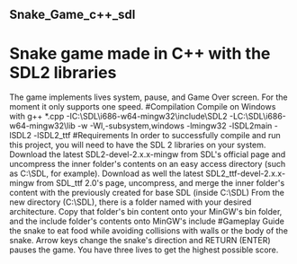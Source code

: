 ## Snake_Game_c++_sdl
# Snake game made in C++ with the SDL2 libraries
The game implements lives system, pause, and Game Over screen. For the moment it only supports one speed.
#Compilation
Compile on Windows with g++ *.cpp -IC:\SDL\i686-w64-mingw32\include\SDL2 -LC:\SDL\i686-w64-mingw32\lib -w -Wl,-subsystem,windows -lmingw32 -lSDL2main -lSDL2 -lSDL2_ttf
#Requirements
In order to successfully compile and run this project, you will need to have the SDL 2 libraries on your system.
Download the latest SDL2-devel-2.x.x-mingw from SDL's official page and uncompress the inner folder's contents on an easy access directory (such as C:\SDL, for example). Download as well the latest SDL2_ttf-devel-2.x.x-mingw from SDL_ttf 2.0's page, uncompress, and merge the inner folder's content with the previously created for base SDL (inside C:\SDL)
From the new directory (C:\SDL), there is a folder named with your desired architecture. Copy that folder's bin content onto your MinGW's bin folder, and the include folder's contents onto MinGW's include
#Gameplay
Guide the snake to eat food while avoiding collisions with walls or the body of the snake. Arrow keys change the snake's direction and RETURN (ENTER) pauses the game. You have three lives to get the highest possible score.

